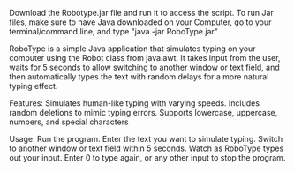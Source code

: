 Download the Robotype.jar file and run it to access the script.
To run Jar files, make sure to have Java downloaded on your Computer, go to your terminal/command line, and type 
"java -jar RoboType.jar"

RoboType is a simple Java application that simulates typing on your computer using the Robot class from java.awt. It takes input from the user, waits for 5 seconds to allow switching to another window or text field, and then automatically types the text with random delays for a more natural typing effect.

Features:
  Simulates human-like typing with varying speeds.
  Includes random deletions to mimic typing errors.
  Supports lowercase, uppercase, numbers, and special characters

Usage: 
  Run the program.
  Enter the text you want to simulate typing.
  Switch to another window or text field within 5 seconds.
  Watch as RoboType types out your input.
  Enter 0 to type again, or any other input to stop the program.
